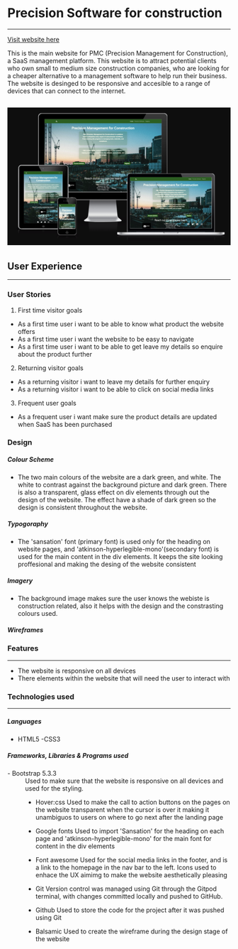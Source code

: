 # Precision Software for construction
---
[Visit website here](https://sshang93.github.io/PMC-UI/)

This is the main website for PMC (Precision Management for Construction), a SaaS management platform. This website is to attract potential clients who own small to medium size construction companies, who are looking for a cheaper alternative to a management software to help run their business. The website is desinged to be responsive and accesible to a range of devices that can connect to the internet. 

![Responsive design](assets/images/responsive-img.png)
---

## User Experience
---

### User Stories

1. First time visitor goals

- As a first time user i want to be able to know what product the website offers
- As a first time user i want the website to be easy to navigate
- As a first time user i want to be able to get leave my details so enquire about the product further 

2. Returning visitor goals

- As a returning visitor i want to leave my details for further enquiry
- As a returning visitor i want to be able to click on social media links

3. Frequent user goals

- As a frequent user i want make sure the product details are updated when SaaS has been purchased

### Design

##### Colour Scheme 
- The two main colours of the website are a dark green, and white. The white to contrast against the background picture and dark green. There is also a transparent, glass effect on div elements through out the design of the website. The effect have a shade of dark green so the design is consistent throughout the website. 
##### Typogoraphy
- The 'sansation' font (primary font) is used only for the heading on website pages, and 'atkinson-hyperlegible-mono'(secondary font) is used for the main content in the div elements. It keeps the site looking proffesional and making the desing of the website consistent
##### Imagery
- The background image makes sure the user knows the webiste is construction related, also it helps with the design and the constrasting colours used. 

##### Wireframes

### Features
---

- The website is responsive on all devices
- There elements within the website that will need the user to interact with 

### Technologies used
---

##### Languages 
- HTML5
-CSS3

##### Frameworks, Libraries & Programs used
<dl>
<dt>- Bootstrap 5.3.3</dt>
<dd>Used to make sure that the website is responsive on all devices and used for the styling.<dd>

- Hover:css
Used to make the call to action buttons on the pages on the website transparent when the cursor is over it making it unambiguos to users on where to go next after the landing page

- Google fonts
Used to import 'Sansation' for the heading on each page and 'atkinson-hyperlegible-mono' for the main font for content in the div elements 

- Font awesome
Used for the social media links in the footer, and is a link to the homepage in the nav bar to the left. Icons used to enhace the UX aimimg to make the website aesthetically pleasing

- Git
Version control was managed using Git through the Gitpod terminal, with changes committed locally and pushed to GitHub.

- Github
Used to store the code for the project after it was pushed using Git

- Balsamic
Used to create the wireframe during the design stage of the website 
</dl>



